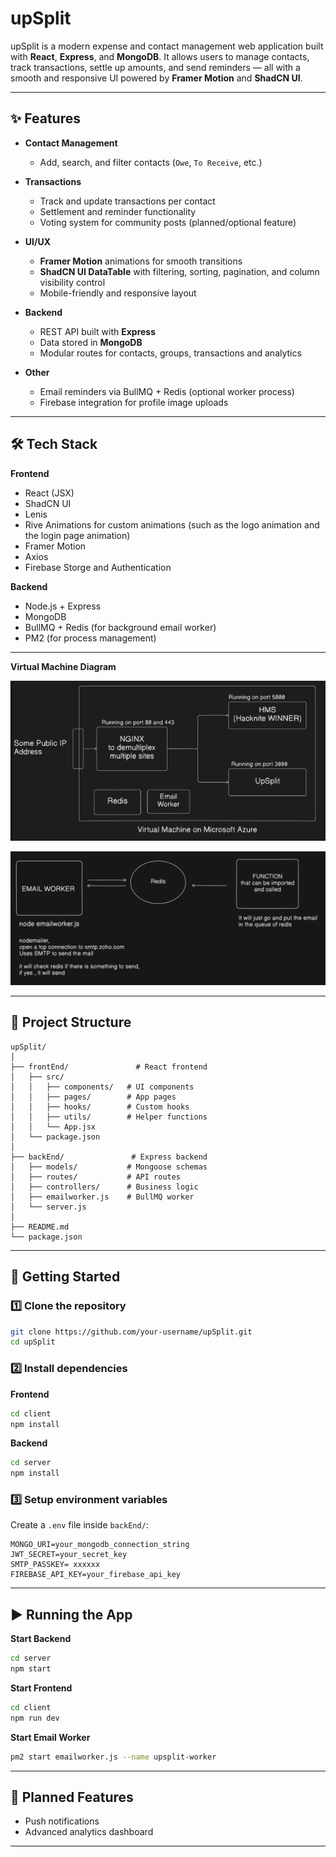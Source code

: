 # upSplit

upSplit is a modern expense and contact management web application built with **React**, **Express**, and **MongoDB**.
It allows users to manage contacts, track transactions, settle up amounts, and send reminders — all with a smooth and responsive UI powered by **Framer Motion** and **ShadCN UI**.

---

## ✨ Features

* **Contact Management**

  * Add, search, and filter contacts (`Owe`, `To Receive`, etc.)
 

* **Transactions**

  * Track and update transactions per contact
  * Settlement and reminder functionality
  * Voting system for community posts (planned/optional feature)

* **UI/UX**

  * **Framer Motion** animations for smooth transitions
  * **ShadCN UI DataTable** with filtering, sorting, pagination, and column visibility control
  * Mobile-friendly and responsive layout

* **Backend**

  * REST API built with **Express**
  * Data stored in **MongoDB** 
  * Modular routes for contacts, groups, transactions and analytics

* **Other**

  * Email reminders via BullMQ + Redis (optional worker process)
  * Firebase integration for profile image uploads

---

## 🛠️ Tech Stack

**Frontend**

* React (JSX)
* ShadCN UI
* Lenis
* Rive Animations for custom animations (such as the logo animation and the login page animation)
* Framer Motion
* Axios
* Firebase Storge and Authentication


**Backend**

* Node.js + Express
* MongoDB
* BullMQ + Redis (for background email worker)
* PM2 (for process management)

---
**Virtual Machine Diagram**

![Virtual Machine Diagram](./vm.png)

![Virtual Machine Diagram](./emailService.png)

---

## 📂 Project Structure

```
upSplit/
│
├── frontEnd/               # React frontend
│   ├── src/
│   │   ├── components/   # UI components
│   │   ├── pages/        # App pages
│   │   ├── hooks/        # Custom hooks
│   │   ├── utils/        # Helper functions
│   │   └── App.jsx
│   └── package.json
│
├── backEnd/               # Express backend
│   ├── models/           # Mongoose schemas
│   ├── routes/           # API routes
│   ├── controllers/      # Business logic
│   ├── emailworker.js    # BullMQ worker
│   └── server.js
│
├── README.md
└── package.json
```

---

## 🚀 Getting Started

### 1️⃣ Clone the repository

```bash
git clone https://github.com/your-username/upSplit.git
cd upSplit
```

### 2️⃣ Install dependencies

**Frontend**

```bash
cd client
npm install
```

**Backend**

```bash
cd server
npm install
```

### 3️⃣ Setup environment variables

Create a `.env` file inside `backEnd/`:

```env
MONGO_URI=your_mongodb_connection_string
JWT_SECRET=your_secret_key
SMTP_PASSKEY= xxxxxx
FIREBASE_API_KEY=your_firebase_api_key
```

---

## ▶️ Running the App

**Start Backend**

```bash
cd server
npm start
```

**Start Frontend**

```bash
cd client
npm run dev
```

**Start Email Worker**

```bash
pm2 start emailworker.js --name upsplit-worker
```

---

## 📌 Planned Features

* Push notifications
* Advanced analytics dashboard

---
